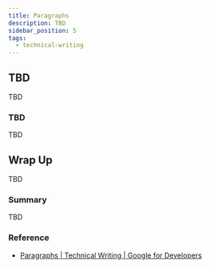 ```yaml
---
title: Paragraphs
description: TBD
sidebar_position: 5
tags:
  - technical-writing
---
```


## TBD

TBD

### TBD

TBD

## Wrap Up

TBD

### Summary

TBD

### Reference

- [Paragraphs | Technical Writing | Google for Developers](https://developers.google.com/tech-writing/one/paragraphs)
